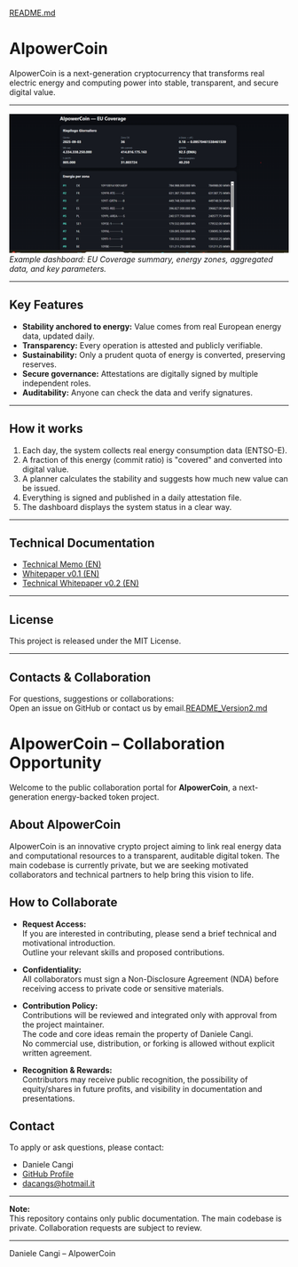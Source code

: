 [README.md](https://github.com/user-attachments/files/22173047/README.md)
# AIpowerCoin

AIpowerCoin is a next-generation cryptocurrency that transforms real electric energy and computing power into stable, transparent, and secure digital value.

---

![Screenshot of AIpowerCoin dashboard](dashboard.png)
*Example dashboard: EU Coverage summary, energy zones, aggregated data, and key parameters.*

---

## Key Features

- **Stability anchored to energy:** Value comes from real European energy data, updated daily.
- **Transparency:** Every operation is attested and publicly verifiable.
- **Sustainability:** Only a prudent quota of energy is converted, preserving reserves.
- **Secure governance:** Attestations are digitally signed by multiple independent roles.
- **Auditability:** Anyone can check the data and verify signatures.

---

## How it works

1. Each day, the system collects real energy consumption data (ENTSO-E).
2. A fraction of this energy (commit ratio) is "covered" and converted into digital value.
3. A planner calculates the stability and suggests how much new value can be issued.
4. Everything is signed and published in a daily attestation file.
5. The dashboard displays the system status in a clear way.

---

## Technical Documentation

- [Technical Memo (EN)](docs/aicp_tech_memo_en.md)
- [Whitepaper v0.1 (EN)](docs/aicp_whitepaper_v01_en.md)
- [Technical Whitepaper v0.2 (EN)](docs/aicp_whitepaper_tech_v02_en.md)

---

## License

This project is released under the MIT License.

---

## Contacts & Collaboration

For questions, suggestions or collaborations:  
Open an issue on GitHub or contact us by email.[README_Version2.md](https://github.com/user-attachments/files/22173139/README_Version2.md)
# AIpowerCoin – Collaboration Opportunity

Welcome to the public collaboration portal for **AIpowerCoin**, a next-generation energy-backed token project.

## About AIpowerCoin

AIpowerCoin is an innovative crypto project aiming to link real energy data and computational resources to a transparent, auditable digital token. The main codebase is currently private, but we are seeking motivated collaborators and technical partners to help bring this vision to life.

## How to Collaborate

- **Request Access:**  
  If you are interested in contributing, please send a brief technical and motivational introduction.  
  Outline your relevant skills and proposed contributions.

- **Confidentiality:**  
  All collaborators must sign a Non-Disclosure Agreement (NDA) before receiving access to private code or sensitive materials.

- **Contribution Policy:**  
  Contributions will be reviewed and integrated only with approval from the project maintainer.  
  The code and core ideas remain the property of Daniele Cangi.  
  No commercial use, distribution, or forking is allowed without explicit written agreement.

- **Recognition & Rewards:**  
  Contributors may receive public recognition, the possibility of equity/shares in future profits, and visibility in documentation and presentations.

## Contact

To apply or ask questions, please contact:

- Daniele Cangi  
- [GitHub Profile](https://github.com/Daniele-Cangi)  
- dacangs@hotmail.it

---

**Note:**  
This repository contains only public documentation. The main codebase is private. Collaboration requests are subject to review.

---

Daniele Cangi – AIpowerCoin
